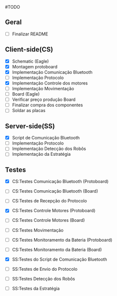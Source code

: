 #TODO

## Geral
- [ ] Finalizar README

## Client-side(CS)
- [x] Schematic (Eagle) 
- [x] Montagem protoboard
- [x] Implementação Comunicação Bluetooth
- [ ] Implementação Protocolo
- [x] Implementação Controle dos motores
- [ ] Implementação Movimentação
- [ ] Board (Eagle)
- [ ] Verificar preço produção Board
- [ ] Finalizar compra dos componentes
- [ ] Soldar as placas

## Server-side(SS)
- [x] Script de Comunicação Bluetooth
- [ ] Implementação Protocolo
- [ ] Implementação Detecção dos Robôs
- [ ] Implementação da Estratégia

## Testes
- [x] CS:Testes Comunicação Bluetooth (Protoboard)
- [ ] CS:Testes Comunicação Bluetooth (Board)
- [ ] CS:Testes de Recepção do Protocolo
- [x] CS:Testes Controle Motores (Protoboard)
- [ ] CS:Testes Controle Motores (Board)
- [ ] CS:Testes Movimentação
- [ ] CS:Testes Monitoramento da Bateria (Protoboard)
- [ ] CS:Testes Monitoramento da Bateria (Board)
- [x] SS:Testes do Script de Comunicação Bluetooth
- [ ] SS:Testes de Envio do Protocolo
- [ ] SS:Testes Detecção dos Robôs
- [ ] SS:Testes da Estratégia


